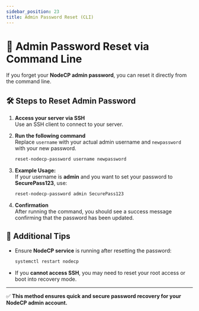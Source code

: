 ```yaml
---
sidebar_position: 23
title: Admin Password Reset (CLI)
---
```


# 🔑 Admin Password Reset via Command Line

If you forget your **NodeCP admin password**, you can reset it directly from the command line.

## 🛠 **Steps to Reset Admin Password**

1. **Access your server via SSH**  
   Use an SSH client to connect to your server.

2. **Run the following command**  
   Replace `username` with your actual admin username and `newpassword` with your new password.

   ```bash
   reset-nodecp-password username newpassword
   ```

3. **Example Usage:**  
   If your username is **admin** and you want to set your password to **SecurePass123**, use:

   ```bash
   reset-nodecp-password admin SecurePass123
   ```

4. **Confirmation**  
   After running the command, you should see a success message confirming that the password has been updated.

## 🚀 **Additional Tips**

- Ensure **NodeCP service** is running after resetting the password:
  ```bash
  systemctl restart nodecp
  ```

- If you **cannot access SSH**, you may need to reset your root access or boot into recovery mode.

---

✅ **This method ensures quick and secure password recovery for your NodeCP admin account.**
